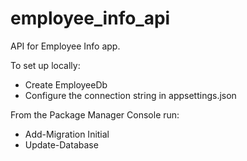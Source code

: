 # employee_info_api
 API for Employee Info app.

To set up locally:
- Create EmployeeDb 
- Configure the connection string in appsettings.json

From the Package Manager Console run:
- Add-Migration Initial
- Update-Database

